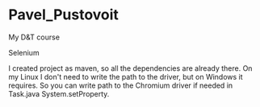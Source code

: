 # Pavel_Pustovoit
My D&amp;T course

Selenium

I created project as maven, so all the dependencies are already there. On my Linux I don't need to write the path to the driver, but on Windows it requires. So you can write path to the Chromium driver if needed in Task.java System.setProperty. 

